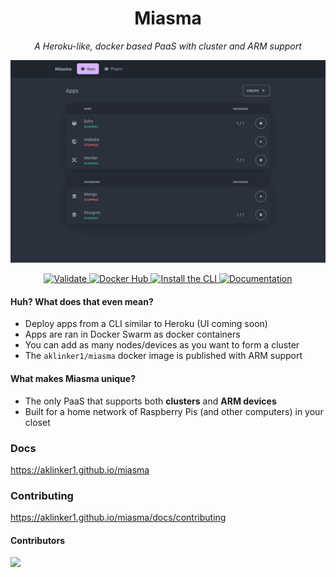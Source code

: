 <h1 align="center">Miasma</h1>
<p align="center"><i>A Heroku-like, docker based PaaS with cluster and ARM support</i><p>

![Miasma Web UI](./.github/assets/ui.png)

<p align="center">
  <a href="https://github.com/aklinker1/miasma/actions/workflows/validate.yml">
    <img src="https://github.com/aklinker1/miasma/actions/workflows/validate.yml/badge.svg" alt="Validate" />
  </a>
  <a href="https://hub.docker.com/r/aklinker1/miasma">
    <img src="https://img.shields.io/badge/Docker Hub-aklinker1%2Fmiasma-success?logo=docker&logoColor=aaa" alt="Docker Hub" />
  </a>
  <a href="https://github.com/aklinker1/miasma/releases">
    <img src="https://img.shields.io/badge/CLI-Latest-success?logo=github&logoColor=aaa" alt="Install the CLI" />
  </a>
  <a href="https://aklinker1.github.io/miasma">
    <img src="https://img.shields.io/badge/Documentation-blue" alt="Documentation" />
  </a>
</p>

#### Huh? What does that even mean?

- Deploy apps from a CLI similar to Heroku (UI coming soon)
- Apps are ran in Docker Swarm as docker containers
- You can add as many nodes/devices as you want to form a cluster
- The `aklinker1/miasma` docker image is published with ARM support

#### What makes Miasma unique?

- The only PaaS that supports both **clusters** and **ARM devices**
- Built for a home network of Raspberry Pis (and other computers) in your closet

### Docs

<https://aklinker1.github.io/miasma>

### Contributing

<https://aklinker1.github.io/miasma/docs/contributing>

#### Contributors

<a href="https://github.com/aklinker1/miasma/graphs/contributors">
  <img src="https://contrib.rocks/image?repo=aklinker1/miasma" />
</a>

